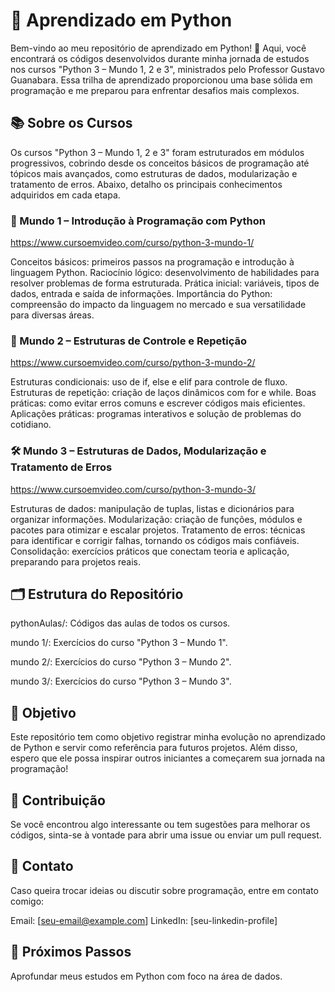 # 🐍 Aprendizado em Python
Bem-vindo ao meu repositório de aprendizado em Python! 🚀
Aqui, você encontrará os códigos desenvolvidos durante minha jornada de estudos nos cursos "Python 3 – Mundo 1, 2 e 3", ministrados pelo Professor Gustavo Guanabara. Essa trilha de aprendizado proporcionou uma base sólida em programação e me preparou para enfrentar desafios mais complexos.

## 📚 Sobre os Cursos
Os cursos "Python 3 – Mundo 1, 2 e 3" foram estruturados em módulos progressivos, cobrindo desde os conceitos básicos de programação até tópicos mais avançados, como estruturas de dados, modularização e tratamento de erros. Abaixo, detalho os principais conhecimentos adquiridos em cada etapa.

### 🌟 Mundo 1 – Introdução à Programação com Python
https://www.cursoemvideo.com/curso/python-3-mundo-1/

Conceitos básicos: primeiros passos na programação e introdução à linguagem Python.
Raciocínio lógico: desenvolvimento de habilidades para resolver problemas de forma estruturada.
Prática inicial: variáveis, tipos de dados, entrada e saída de informações.
Importância do Python: compreensão do impacto da linguagem no mercado e sua versatilidade para diversas áreas.
### 🔄 Mundo 2 – Estruturas de Controle e Repetição
https://www.cursoemvideo.com/curso/python-3-mundo-2/

Estruturas condicionais: uso de if, else e elif para controle de fluxo.
Estruturas de repetição: criação de laços dinâmicos com for e while.
Boas práticas: como evitar erros comuns e escrever códigos mais eficientes.
Aplicações práticas: programas interativos e solução de problemas do cotidiano.
### 🛠️ Mundo 3 – Estruturas de Dados, Modularização e Tratamento de Erros
https://www.cursoemvideo.com/curso/python-3-mundo-3/

Estruturas de dados: manipulação de tuplas, listas e dicionários para organizar informações.
Modularização: criação de funções, módulos e pacotes para otimizar e escalar projetos.
Tratamento de erros: técnicas para identificar e corrigir falhas, tornando os códigos mais confiáveis.
Consolidação: exercícios práticos que conectam teoria e aplicação, preparando para projetos reais.

## 🗂️ Estrutura do Repositório
pythonAulas/: Códigos das aulas de todos os cursos.

mundo 1/: Exercícios do curso "Python 3 – Mundo 1".

mundo 2/: Exercícios do curso "Python 3 – Mundo 2".

mundo 3/: Exercícios do curso "Python 3 – Mundo 3".

## 🎯 Objetivo
Este repositório tem como objetivo registrar minha evolução no aprendizado de Python e servir como referência para futuros projetos. Além disso, espero que ele possa inspirar outros iniciantes a começarem sua jornada na programação!

## 🤝 Contribuição
Se você encontrou algo interessante ou tem sugestões para melhorar os códigos, sinta-se à vontade para abrir uma issue ou enviar um pull request.

## 📧 Contato
Caso queira trocar ideias ou discutir sobre programação, entre em contato comigo:

Email: [seu-email@example.com]
LinkedIn: [seu-linkedin-profile]

## 🚀 Próximos Passos
Aprofundar meus estudos em Python com foco na área de dados.
